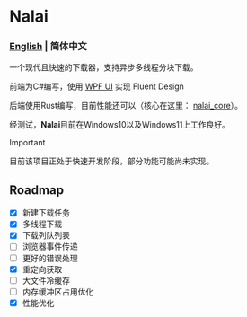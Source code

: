 # Nalai

### [English](./README.md) | 简体中文
 
一个现代且快速的下载器，支持异步多线程分块下载。

前端为C#编写，使用 [WPF UI](https://github.com/lepoco/wpfui) 实现 Fluent Design

后端使用Rust编写，目前性能还可以（核心在这里： [nalai_core](https://github.com/sout233/nalai_core)）。

经测试，**Nalai**目前在Windows10以及Windows11上工作良好。

> [!IMPORTANT]
> 目前该项目正处于快速开发阶段，部分功能可能尚未实现。

## Roadmap

- [x] 新建下载任务
- [x] 多线程下载
- [x] 下载列队列表
- [ ] 浏览器事件传递
- [ ] 更好的错误处理
- [x] 重定向获取
- [ ] 大文件冷缓存
- [ ] 内存缓冲区占用优化
- [x] 性能优化

